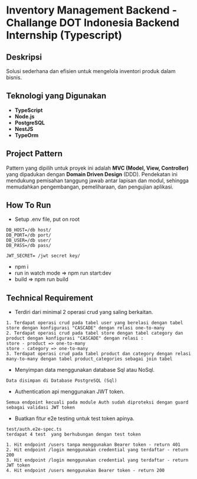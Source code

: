 # Inventory Management Backend - Challange DOT Indonesia Backend Internship (Typescript)

## Deskripsi

Solusi sederhana dan efisien untuk mengelola inventori produk dalam bisnis.

## Teknologi yang Digunakan

- **TypeScript**
- **Node.js**
- **PostgreSQL**
- **NestJS**
- **TypeOrm**

## Project Pattern

Pattern yang dipilih untuk proyek ini adalah **MVC (Model, View, Controller)** yang dipadukan dengan **Domain Driven Design** (DDD). Pendekatan ini mendukung pemisahan tanggung jawab antar lapisan dan modul, sehingga memudahkan pengembangan, pemeliharaan, dan pengujian aplikasi.

## How To Run

- Setup .env file, put on root

```
DB_HOST=/db host/
DB_PORT=/db port/
DB_USER=/db user/
DB_PASS=/db pass/

JWT_SECRET= /jwt secret key/
```

- npm i
- run in watch mode => npm run start:dev
- build => npm run build

## Technical Requirement

- Terdiri dari minimal 2 operasi crud yang saling berkaitan.

```
1. Terdapat operasi crud pada tabel user yang berelasi dengan tabel store dengan konfigurasi "CASCADE" dengan relasi one-to-many
2. Terdapat operasi crud pada tabel store dengan tabel category dan product dengan konfigurasi "CASCADE" dengan relasi :
store - product => one-to-many
store - category => one-to-many
3. Terdapat operasi crud pada tabel product dan category dengan relasi many-to-many dengan tabel product_categories sebagai join tabel
```

- Menyimpan data menggunakan database Sql atau NoSql.

```
Data disimpan di Database PostgreSQL (Sql)
```

- Authentication api menggunakan JWT token.

```
Semua endpoint kecuali pada module Auth sudah diproteksi dengan guard sebagai validasi JWT token
```

- Buatkan fitur e2e testing untuk test token apinya.

```
test/auth.e2e-spec.ts
terdapat 4 test  yang berhubungan dengan test token

1. Hit endpoint /users tanpa menggunakan Bearer token - return 401
2. Hit endpoint /login menggunakan credential yang terdaftar - return 200
3. Hit endpoint /login menggunakan credential yang terdaftar - return JWT token
4. Hit endpoint /users menggunakan Bearer token - return 200
```
